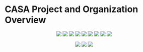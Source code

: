 # CASA Project and Organization Overview

<p align="center">

<a href="https://github.com/rubyforgood/casa/graphs/contributors" alt="Contributors">
   <img src="https://img.shields.io/github/contributors/rubyforgood/casa?logo=github" /></a>

<a href="https://github.com/rubyforgood/casa/issues" alt="Contributors">
   <img src="https://img.shields.io/github/issues-closed/rubyforgood/casa?logo=github" /></a>

<a href="https://github.com/rubyforgood/casa/pulse" alt="Vulnerabilities">
   <img src="https://img.shields.io/snyk/vulnerabilities/github/rubyforgood/human-essentials?logo=github" /></a>

<a href="https://github.com/rubyforgood/casa/search" alt="Languages">
   <img src="https://img.shields.io/github/languages/count/rubyforgood/casa?logo=github" /></a>

<a href="https://github.com/rubyforgood/casa/search" alt="Languages">
   <img src="https://img.shields.io/github/languages/top/rubyforgood/casa?logo=github" /></a>

<a href="https://github.com/rubyforgood/casa" alt="Size">
   <img src="https://img.shields.io/github/repo-size/rubyforgood/casa?logo=github" /></a>

<a href="https://github.com/rubyforgood/casa/pulls" alt="Pull Requests">
   <img src="https://img.shields.io/github/issues-pr-closed-raw/rubyforgood/casa?logo=github" /></a>

<a href="https://github.com/rubyforgood/casa" alt="LICENSE">
   <img src="https://img.shields.io/github/license/rubyforgood/casa?logo=github" /></a>

<a href="https://github.com/badges/shields/pulse" alt="Activity">
   <img src="https://img.shields.io/github/commit-activity/m/rubyforgood/casa?logo=github" /></a>


</p>

<p align="center">

<a href="https://github.com/rubyforgood/casa" alt="Stars">
   <img src="https://img.shields.io/github/stars/rubyforgood/casa?style=social" /></a>

<a href="https://github.com/rubyforgood/casa" alt="Forks">
   <img src="https://img.shields.io/github/forks/rubyforgood/casa?style=social" /></a>
   
<a href="https://github.com/rubyforgood/casa" alt="Watchers">
   <img src="https://img.shields.io/github/watchers/rubyforgood/casa?style=social" /></a>
   
<p align="center">


